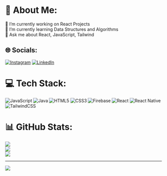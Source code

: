 # 💫 About Me:
🔭 I’m currently working on React Projects<br>🌱 I’m currently learning Data Structures and Algorithms<br>💬 Ask me about React, JavaScript, Tailwind


## 🌐 Socials:
[![Instagram](https://img.shields.io/badge/Instagram-%23E4405F.svg?logo=Instagram&logoColor=white)](https://instagram.com/_agrawal_akshit_) [![LinkedIn](https://img.shields.io/badge/LinkedIn-%230077B5.svg?logo=linkedin&logoColor=white)](https://linkedin.com/in/akshitagrwl) 

# 💻 Tech Stack:
![JavaScript](https://img.shields.io/badge/javascript-%23323330.svg?style=for-the-badge&logo=javascript&logoColor=%23F7DF1E) ![Java](https://img.shields.io/badge/java-%23ED8B00.svg?style=for-the-badge&logo=java&logoColor=white) ![HTML5](https://img.shields.io/badge/html5-%23E34F26.svg?style=for-the-badge&logo=html5&logoColor=white) ![CSS3](https://img.shields.io/badge/css3-%231572B6.svg?style=for-the-badge&logo=css3&logoColor=white) ![Firebase](https://img.shields.io/badge/firebase-%23039BE5.svg?style=for-the-badge&logo=firebase) ![React](https://img.shields.io/badge/react-%2320232a.svg?style=for-the-badge&logo=react&logoColor=%2361DAFB) ![React Native](https://img.shields.io/badge/react_native-%2320232a.svg?style=for-the-badge&logo=react&logoColor=%2361DAFB) ![TailwindCSS](https://img.shields.io/badge/tailwindcss-%2338B2AC.svg?style=for-the-badge&logo=tailwind-css&logoColor=white)
# 📊 GitHub Stats:
![](https://github-readme-stats.vercel.app/api?username=justAkshitAgrawal&theme=dark&hide_border=false&include_all_commits=true&count_private=true)<br/>
![](https://github-readme-streak-stats.herokuapp.com/?user=justAkshitAgrawal&theme=dark&hide_border=false)<br/>
![](https://github-readme-stats.vercel.app/api/top-langs/?username=justAkshitAgrawal&theme=dark&hide_border=false&include_all_commits=true&count_private=true&layout=compact)

---
[![](https://visitcount.itsvg.in/api?id=justAkshitAgrawal&icon=0&color=0)](https://visitcount.itsvg.in)

<!-- Proudly created with GPRM ( https://gprm.itsvg.in ) -->
